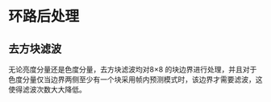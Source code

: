 # 环路后处理
 
## 去方块滤波
 
无论亮度分量还是色度分量，去方块滤波均对8×8 的块边界进行处理，并且对于色度分量仅当边界两侧至少有一个块采用帧内预测模式时，该边界才需要滤波，这使得滤波次数大大降低。